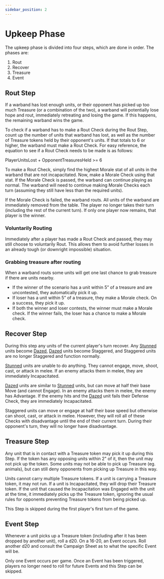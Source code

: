 ```yaml
---
sidebar_position: 2
---
```

# Upkeep Phase
The upkeep phase is divided into four steps, which are done in order. The phases are:
1. Rout
2. Recover
3. Treasure
4. Event
<!--
CP 07-03-25: I far prefer the terminology steps over sub-phases.
JP 25-10-25: Agreed and changed.
-->
## Rout Step

If a warband has lost enough units, or their opponent has picked up too much Treasure (or a combination of the two), a warband will potentially lose hope and rout, immediately retreating and losing the game. If this happens, the remaining warband wins the game.

To check if a warband has to make a Rout Check during the Rout Step, count up the number of units that warband has lost, as well as the number of Treasure tokens held by their opponent's units. If that totals to 6 or higher, the warband must make a Rout Check. For easy reference, the equation to see if a Rout Check needs to be made is as follows:

PlayerUnitsLost + OpponentTreasuresHeld >= 6

<!--
JP 25-10-25:
Below is now outdated. Added in new rules.

Whenever a player has less than or equal to 75% of their warband units remaining, they must begin making rout checks at the start of each turn. The threshold at which a warband will start making rout checks should be noted on their warband sheet. The table can be used below for reference.

| No. of units in warband | No. of units incapacitated to begin rout checks |
| ----------------------- | ----------------------------------------------- |
| 1 - 4                   | 1                                               |
| 5 - 8                   | 2                                               |
| 9 - 12                  | 3                                               |
| 13 - 16                 | 4                                               |
| 17 - 20                 | 5                                               |
-->

To make a Rout Check, simply find the highest Morale stat of all units in the warband that are not incapacitated. Now, make a Morale Check using that stat. If the Morale Check is passed, the warband can continue playing as normal. The warband will need to continue making Morale Checks each turn (assuming they still have less than the required units).
<!--
CP 07-03-25: How do we handle units like fanatics that have better morale then heroes? Could we only use heroes morale stat and auto-fail if there are none?
-->

If the Morale Check is failed, the warband routs. All units of the warband are immediately removed from the table. The player no longer takes their turn (including the rest of the current turn). If only one player now remains, that player is the winner.
### Voluntarily Routing
Immediately after a player has made a Rout Check and passed, they may still choose to voluntarily Rout. This allows them to avoid further losses in an already tough (or downright impossible) situation.
### Grabbing treasure after routing
When a warband routs some units will get one last chance to grab treasure if there are units nearby.
- If the winner of the scenario has a unit within 5” of a treasure and are uncontested, they automatically pick it up.
- If loser has a unit within 5” of a treasure, they make a Morale check. On a success, they pick it up.
- If both the winner and loser contests, the winner must make a Morale check. If the winner fails, the loser has a chance to make a Morale check.


## Recover Step

During this step any units of the current player's turn recover. Any [Stunned](/docs/Intro/Speedheim%20Terminology#stunned) units become [Dazed](/docs/Intro/Speedheim%20Terminology#dazed), [Dazed](/docs/Intro/Speedheim%20Terminology#dazed) units become Staggered, and Staggered units are no longer Staggered and function normally.

[Stunned](/docs/Intro/Speedheim%20Terminology#stunned) units are unable to do anything. They cannot engage, move, shoot, cast, or attack in melee. If an enemy attacks them in melee, they are immediately Incapacitated.

[Dazed](/docs/Intro/Speedheim%20Terminology#dazed) units are similar to [Stunned](/docs/Intro/Speedheim%20Terminology#stunned) units, but can move at half their base Move (and cannot Engage). In an enemy attacks them in melee, the enemy has Advantage. If the enemy hits and the [Dazed](/docs/Intro/Speedheim%20Terminology#dazed) unit fails their Defense Check, they are immediately Incapacitated.

Staggered units can move or engage at half their base speed but otherwise can shoot, cast, or attack in melee. However, they will roll all of these Checks with disadvantage until the end of their current turn. During their opponent's turn, they will no longer have disadvantage.

<!--
JP 13-03-25: I have renamed Knocked Down to [Dazed](/docs/Intro/Speedheim%20Terminology#dazed) and Out of Action to Incapacitated. Can chat on if we are happy with these names.

I was thinking about it, and Mordheim essentially has a third state. When you get up from knock down, you can only move at half speed, shoot, or cast (no running or charging). You also strike last in close combat. It does go away at the end of the turn though. Instead, I think it would be better to streamline it and actually make an explicit state. This does mean it would last for your own and your opponent's turn though. See above for what I've jotted down and if it sounds interesting. It also provides more value to Dazing an opponent's unit. Currently, anything that's not a Incapacitated almost feels like a waste of a shot.

JP 23-03-25: Keep [Stunned](/docs/Intro/Speedheim%20Terminology#stunned), [Dazed](/docs/Intro/Speedheim%20Terminology#dazed), Staggered, and Incapaciated. In Melee, can now disengage if there is another ally who is not [Dazed](/docs/Intro/Speedheim%20Terminology#dazed) or [Stunned](/docs/Intro/Speedheim%20Terminology#stunned). To do so, you need to pass an Agi check. You make this Check instead of attacking and sacrifice your attack even if you fail.

CP 07-03-35: This is a rough read without these statuses being hyperlinked. I think we could also create subheadings for [Stunned](/docs/Intro/Speedheim%20Terminology#stunned), [Dazed](/docs/Intro/Speedheim%20Terminology#dazed) and staggered

JP 13-04-25: Add in explicit statements about [Dazed](/docs/Intro/Speedheim%20Terminology#dazed) cannot do jump, climb etc.
-->

## Treasure Step
Any unit that is in contact with a Treasure token may pick it up during this Step. If the token has any opposing units within 2" of it, then the unit may not pick up the token. Some units may not be able to pick up Treasure (eg. animals), but can still deny opponents from picking up Treasure in this way.

Units cannot carry multiple Treasure tokens. If a unit is carrying a Treasure token, it may not run. If a unit is Incapacitated, they will drop their Treasure token. If the unit that caused the Incapacitation was Engaged with the unit at the time, it immediately picks up the Treasure token, ignoring the usual rules for opponents preventing Treasure tokens from being picked up.

This Step is skipped during the first player's first turn of the game.

## Event Step
Whenever a unit picks up a Treasure token (including after it has been dropped by another unit), roll a d20. On a 16-20, an Event occurs. Roll another d20 and consult the Campaign Sheet as to what the specific Event will be.

Only one Event occurs per game. Once an Event has been triggered, players no longer need to roll for future Events and this Step can be skipped.

<!--
JP 14-03-25: Should we do random happenings whenever someone picks up a Treasure token, or just the first time? I think we should go with whatever feels simpler (probably whenever anyone picks up?)

Table to be added. Will usually be based on the Faction Agents selected, plus some basic Random Happenings too? eg. contracting the Plague. Maybe, if Faction Agents are dead (or have joined a warband), then someone contracts the Plague? Can have a chat on this.
-->
